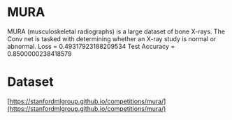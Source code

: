 # MURA

MURA (musculoskeletal radiographs) is a large dataset of bone X-rays. The Conv net is tasked with determining whether an X-ray study is normal or abnormal.
Loss = 0.49317923188209534
Test Accuracy = 0.8500000238418579
# Dataset
[https://stanfordmlgroup.github.io/competitions/mura/](https://stanfordmlgroup.github.io/competitions/mura/)

